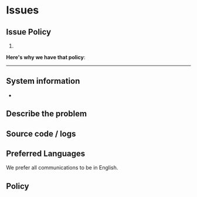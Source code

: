 # Issues

## Issue Policy

1.

**Here's why we have that policy**:

---

## System information

-

## Describe the problem

## Source code / logs

## Preferred Languages

We prefer all communications to be in English.

## Policy
